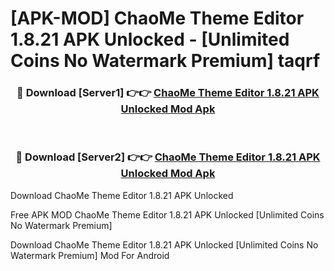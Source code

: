 # [APK-MOD] ChaoMe Theme Editor 1.8.21 APK Unlocked - [Unlimited Coins No Watermark Premium] taqrf



<div align="center">
<h3>🔴 Download [Server1] 👉👉 <a href="https://momento.my/?title=ChaoMe_Theme_Editor_1.8.21_APK_Unlocked">ChaoMe Theme Editor 1.8.21 APK Unlocked Mod Apk</a></h3><br>

<h3>🔴 Download [Server2] 👉👉 <a href="https://momento.my/?title=ChaoMe_Theme_Editor_1.8.21_APK_Unlocked">ChaoMe Theme Editor 1.8.21 APK Unlocked Mod Apk</a></h3>
</div>



Download ChaoMe Theme Editor 1.8.21 APK Unlocked 

Free APK MOD ChaoMe Theme Editor 1.8.21 APK Unlocked [Unlimited Coins No Watermark Premium]

Download ChaoMe Theme Editor 1.8.21 APK Unlocked [Unlimited Coins No Watermark Premium] Mod For Android
